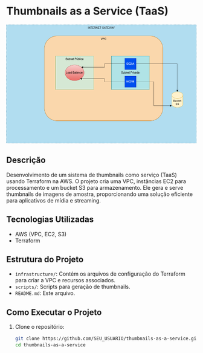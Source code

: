 # Thumbnails as a Service (TaaS)

![Diagrama da Arquitetura](images/vpc.drawio.png)

## Descrição
Desenvolvimento de um sistema de thumbnails como serviço (TaaS) usando Terraform na AWS. O projeto cria uma VPC, instâncias EC2 para processamento e um bucket S3 para armazenamento. Ele gera e serve thumbnails de imagens de amostra, proporcionando uma solução eficiente para aplicativos de mídia e streaming.

## Tecnologias Utilizadas
- AWS (VPC, EC2, S3)
- Terraform


## Estrutura do Projeto
- `infrastructure/`: Contém os arquivos de configuração do Terraform para criar a VPC e recursos associados.
- `scripts/`: Scripts para geração de thumbnails.
- `README.md`: Este arquivo.

## Como Executar o Projeto
1. Clone o repositório:
   ```bash
   git clone https://github.com/SEU_USUARIO/thumbnails-as-a-service.git
   cd thumbnails-as-a-service
